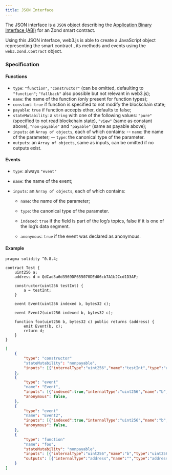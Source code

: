 ```yaml
---
title: JSON Interface
---
```


The JSON interface is a `JSON` object describing the [Application Binary Interface (ABI)](https://docs.soliditylang.org/en/develop/abi-spec.html) for an Zond smart contract.

Using this JSON interface, web3.js is able to create a JavaScript object representing the smart contract , its methods and events using the `web3.zond.Contract` object.

### Specification

#### Functions

-   `type`: `"function"`, `"constructor"` (can be omitted, defaulting to `"function"`; `"fallback"` also possible but not relevant in web3.js);
-   `name`: the name of the function (only present for function types);
-   `constant`: `true` if function is specified to not modify the blockchain state;
-   `payable`: `true` if function accepts ether, defaults to false;
-   `stateMutability`: a `string` with one of the following values: `"pure"` (specified to not read blockchain state), `"view"` (same as constant above), `"non-payable"` and `"payable"` (same as payable above);
-   `inputs`: an `Array of objects`, each of which contains:
    -- `name`: the name of the parameter;
    -- `type`: the canonical type of the parameter.
-   `outputs`: an `Array of objects`, same as inputs, can be omitted if no outputs exist.

#### Events

-   `type`: always `"event"`
-   `name`: the name of the event;
-   `inputs`: an `Array of objects`, each of which contains:

    -   `name`: the name of the parameter;

    -   `type`: the canonical type of the parameter.

    -   `indexed`: `true` if the field is part of the log’s topics, false if it is one of the log’s data segment.

    -   `anonymous`: `true` if the event was declared as anonymous.

#### Example

```solidity title='Solidity Contract'
pragma solidity ^0.8.4;

contract Test {
	uint256 a;
	address d = QdCad3a6d3569DF655070DEd06cb7A1b2Ccd1D3AF;

	constructor(uint256 testInt) {
		a = testInt;
	}

	event Event(uint256 indexed b, bytes32 c);

	event Event2(uint256 indexed b, bytes32 c);

	function foo(uint256 b, bytes32 c) public returns (address) {
		emit Event(b, c);
		return d;
	}
}

```

```json title='Resulting JSON ABI'
[
    {
        "type": "constructor"
        "stateMutability": "nonpayable",
        "inputs": [{"internalType":"uint256","name":"testInt","type":"uint256"}],
    },
    {
        "type": "event"
        "name": "Event",
        "inputs": [{"indexed":true,"internalType":"uint256","name":"b","type":"uint256"},{"indexed":false,"internalType":"bytes32","name":"c","type":"bytes32"}],
        "anonymous": false,
    },
    {
        "type": "event"
        "name": "Event2",
        "inputs": [{"indexed":true,"internalType":"uint256","name":"b","type":"uint256"},{"indexed":false,"internalType":"bytes32","name":"c","type":"bytes32"}],
        "anonymous": false,
    },
    {
        "type": "function"
        "name": "foo",
        "stateMutability": "nonpayable",
        "inputs": [{"internalType":"uint256","name":"b","type":"uint256"},{"internalType":"bytes32","name":"c","type":"bytes32"}],
        "outputs": [{"internalType":"address","name":"","type":"address"}],
    }
]
```
